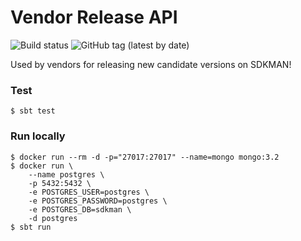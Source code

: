 # Vendor Release API

![Build status](https://github.com/sdkman/vendor-release/actions/workflows/release.yml/badge.svg)
![GitHub tag (latest by date)](https://img.shields.io/github/v/tag/sdkman/vendor-release)

Used by vendors for releasing new candidate versions on SDKMAN!

### Test

    $ sbt test

### Run locally

    $ docker run --rm -d -p="27017:27017" --name=mongo mongo:3.2
    $ docker run \
        --name postgres \
        -p 5432:5432 \
        -e POSTGRES_USER=postgres \
        -e POSTGRES_PASSWORD=postgres \
        -e POSTGRES_DB=sdkman \
        -d postgres
    $ sbt run
